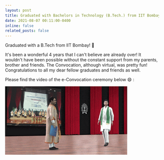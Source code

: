 ```yaml
---
layout: post
title: Graduated with Bachelors in Technology (B.Tech.) from IIT Bombay!
date: 2021-08-07 00:11:00-0400
inline: false
related_posts: false
---
```


Graduated with a B.Tech from IIT Bombay! :tada:

It's been a wonderful 4 years that I can't believe are already over! It wouldn't have been possible without the constant support from my parents, brother and friends.
The Convocation, although virtual, was pretty fun! Congratulations to all my dear fellow graduates and friends as well.

Please find the video of the e-Convocation ceremony below :smile: :

![Alt text](/assets/img/Convo_170100005.gif)
